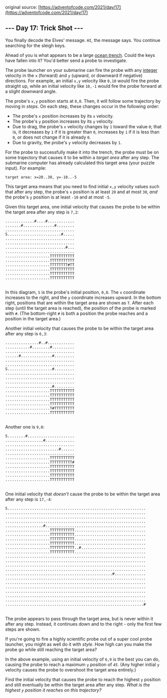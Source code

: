 original source: [https://adventofcode.com/2021/day/17](https://adventofcode.com/2021/day/17)
## --- Day 17: Trick Shot ---
You finally decode the Elves' message. <code>HI</code>, the message says. You continue searching for the sleigh keys.

Ahead of you is what appears to be a large [ocean trench](https://en.wikipedia.org/wiki/Oceanic_trench). Could the keys have fallen into it? You'd better send a probe to investigate.

The probe launcher on your submarine can fire the probe with any [integer](https://en.wikipedia.org/wiki/Integer) velocity in the <code>x</code> (forward) and <code>y</code> (upward, or downward if negative) directions. For example, an initial <code>x,y</code> velocity like <code>0,10</code> would fire the probe straight up, while an initial velocity like <code>10,-1</code> would fire the probe forward at a slight downward angle.

The probe's <code>x,y</code> position starts at <code>0,0</code>. Then, it will follow some trajectory by moving in <em>steps</em>. On each step, these changes occur in the following order:


 - The probe's <code>x</code> position increases by its <code>x</code> velocity.
 - The probe's <code>y</code> position increases by its <code>y</code> velocity.
 - Due to drag, the probe's <code>x</code> velocity changes by <code>1</code> toward the value <code>0</code>; that is, it decreases by <code>1</code> if it is greater than <code>0</code>, increases by <code>1</code> if it is less than <code>0</code>, or does not change if it is already <code>0</code>.
 - Due to gravity, the probe's <code>y</code> velocity decreases by <code>1</code>.

For the probe to successfully make it into the trench, the probe must be on some trajectory that causes it to be within a <em>target area</em> after any step. The submarine computer has already calculated this target area (your puzzle input). For example:

<pre>
<code>target area: x=20..30, y=-10..-5</code>
</pre>

This target area means that you need to find initial <code>x,y</code> velocity values such that after any step, the probe's <code>x</code> position is at least <code>20</code> and at most <code>30</code>, <em>and</em> the probe's <code>y</code> position is at least <code>-10</code> and at most <code>-5</code>.

Given this target area, one initial velocity that causes the probe to be within the target area after any step is <code>7,2</code>:

<pre>
<code>.............#....#............
.......#..............#........
...............................
S........................#.....
...............................
...............................
...........................#...
...............................
....................TTTTTTTTTTT
....................TTTTTTTTTTT
....................TTTTTTTT#TT
....................TTTTTTTTTTT
....................TTTTTTTTTTT
....................TTTTTTTTTTT
</code>
</pre>

In this diagram, <code>S</code> is the probe's initial position, <code>0,0</code>. The <code>x</code> coordinate increases to the right, and the <code>y</code> coordinate increases upward. In the bottom right, positions that are within the target area are shown as <code>T</code>. After each step (until the target area is reached), the position of the probe is marked with <code>#</code>. (The bottom-right <code>#</code> is both a position the probe reaches and a position in the target area.)

Another initial velocity that causes the probe to be within the target area after any step is <code>6,3</code>:

<pre>
<code>...............#..#............
...........#........#..........
...............................
......#..............#.........
...............................
...............................
S....................#.........
...............................
...............................
...............................
.....................#.........
....................TTTTTTTTTTT
....................TTTTTTTTTTT
....................TTTTTTTTTTT
....................TTTTTTTTTTT
....................T#TTTTTTTTT
....................TTTTTTTTTTT
</code>
</pre>

Another one is <code>9,0</code>:

<pre>
<code>S........#.....................
.................#.............
...............................
........................#......
...............................
....................TTTTTTTTTTT
....................TTTTTTTTTT#
....................TTTTTTTTTTT
....................TTTTTTTTTTT
....................TTTTTTTTTTT
....................TTTTTTTTTTT
</code>
</pre>

One initial velocity that <em>doesn't</em> cause the probe to be within the target area after any step is <code>17,-4</code>:

<pre>
<code>S..............................................................
...............................................................
...............................................................
...............................................................
.................#.............................................
....................TTTTTTTTTTT................................
....................TTTTTTTTTTT................................
....................TTTTTTTTTTT................................
....................TTTTTTTTTTT................................
....................TTTTTTTTTTT..#.............................
....................TTTTTTTTTTT................................
...............................................................
...............................................................
...............................................................
...............................................................
................................................#..............
...............................................................
...............................................................
...............................................................
...............................................................
...............................................................
...............................................................
..............................................................#
</code>
</pre>

The probe appears to pass through the target area, but is never within it after any step. Instead, it continues down and to the right - only the first few steps are shown.

If you're going to fire a highly scientific probe out of a super cool probe launcher, you might as well do it with <em>style</em>. How high can you make the probe go while still reaching the target area?

In the above example, using an initial velocity of <code>6,9</code> is the best you can do, causing the probe to reach a maximum <code>y</code> position of <code><em>45</em></code>. (Any higher initial <code>y</code> velocity causes the probe to overshoot the target area entirely.)

Find the initial velocity that causes the probe to reach the highest <code>y</code> position and still eventually be within the target area after any step. <em>What is the highest <code>y</code> position it reaches on this trajectory?</em>


